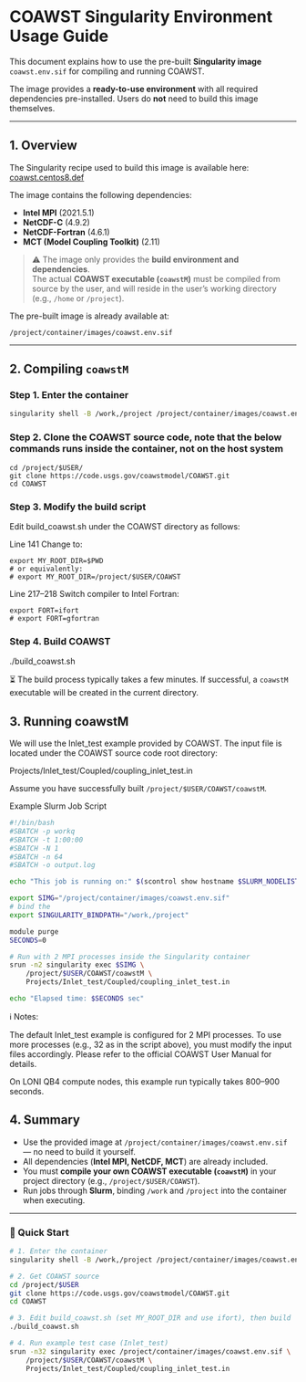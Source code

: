 # COAWST Singularity Environment Usage Guide

This document explains how to use the pre-built **Singularity image** `coawst.env.sif` for compiling and running COAWST.  

The image provides a **ready-to-use environment** with all required dependencies pre-installed. Users do **not** need to build this image themselves.

---

## 1. Overview

The Singularity recipe used to build this image is available here:  
[coawst.centos8.def](https://github.com/lsuhpchelp/singularity/blob/coawst/recipes/coawst/coawst.centos8.def)

The image contains the following dependencies:

- **Intel MPI** (2021.5.1)  
- **NetCDF-C** (4.9.2)  
- **NetCDF-Fortran** (4.6.1)  
- **MCT (Model Coupling Toolkit)** (2.11)  

> ⚠️ The image only provides the **build environment and dependencies**.  
> The actual **COAWST executable (`coawstM`)** must be compiled from source by the user, and will reside in the user’s working directory (e.g., `/home` or `/project`).

The pre-built image is already available at:
```
/project/container/images/coawst.env.sif
```
---

## 2. Compiling `coawstM`

### Step 1. Enter the container

```bash
singularity shell -B /work,/project /project/container/images/coawst.env.sif
```

### Step 2. Clone the COAWST source code, note that the below commands runs inside the container, not on the host system
```
cd /project/$USER/
git clone https://code.usgs.gov/coawstmodel/COAWST.git
cd COAWST
```

### Step 3. Modify the build script 

Edit build_coawst.sh under the COAWST directory as follows:

Line 141
Change to:

```
export MY_ROOT_DIR=$PWD
# or equivalently:
# export MY_ROOT_DIR=/project/$USER/COAWST
```

Line 217–218
Switch compiler to Intel Fortran:
```
export FORT=ifort
# export FORT=gfortran
```

### Step 4. Build COAWST
./build_coawst.sh


⏳ The build process typically takes a few minutes.
If successful, a `coawstM` executable will be created in the current directory.

## 3. Running coawstM

We will use the Inlet_test example provided by COAWST.
The input file is located under the COAWST source code root directory:

Projects/Inlet_test/Coupled/coupling_inlet_test.in

Assume you have successfully built `/project/$USER/COAWST/coawstM`.

Example Slurm Job Script

```bash
#!/bin/bash
#SBATCH -p workq
#SBATCH -t 1:00:00
#SBATCH -N 1
#SBATCH -n 64
#SBATCH -o output.log

echo "This job is running on:" $(scontrol show hostname $SLURM_NODELIST)

export SIMG="/project/container/images/coawst.env.sif"
# bind the 
export SINGULARITY_BINDPATH="/work,/project"

module purge
SECONDS=0

# Run with 2 MPI processes inside the Singularity container
srun -n2 singularity exec $SIMG \
    /project/$USER/COAWST/coawstM \
    Projects/Inlet_test/Coupled/coupling_inlet_test.in

echo "Elapsed time: $SECONDS sec"
```

ℹ️ Notes:

The default Inlet_test example is configured for 2 MPI processes.
To use more processes (e.g., 32 as in the script above), you must modify the input files accordingly.
Please refer to the official COAWST User Manual for details.

On LONI QB4 compute nodes, this example run typically takes 800–900 seconds.

## 4. Summary

- Use the provided image at `/project/container/images/coawst.env.sif` — no need to build it yourself.  
- All dependencies (**Intel MPI, NetCDF, MCT**) are already included.  
- You must **compile your own COAWST executable (`coawstM`)** in your project directory (e.g., `/project/$USER/COAWST`).  
- Run jobs through **Slurm**, binding `/work` and `/project` into the container when executing.  

---

### 🚀 Quick Start

```bash
# 1. Enter the container
singularity shell -B /work,/project /project/container/images/coawst.env.sif

# 2. Get COAWST source
cd /project/$USER
git clone https://code.usgs.gov/coawstmodel/COAWST.git
cd COAWST

# 3. Edit build_coawst.sh (set MY_ROOT_DIR and use ifort), then build
./build_coawst.sh

# 4. Run example test case (Inlet_test)
srun -n32 singularity exec /project/container/images/coawst.env.sif \
    /project/$USER/COAWST/coawstM \
    Projects/Inlet_test/Coupled/coupling_inlet_test.in

